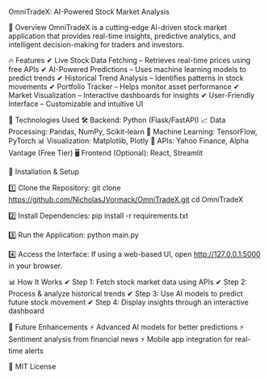 OmniTradeX: AI-Powered Stock Market Analysis

📌 Overview
OmniTradeX is a cutting-edge AI-driven stock market application that provides real-time insights, predictive analytics, and intelligent decision-making for traders and investors.

🔥 Features
✔ Live Stock Data Fetching – Retrieves real-time prices using free APIs
✔ AI-Powered Predictions – Uses machine learning models to predict trends
✔ Historical Trend Analysis – Identifies patterns in stock movements
✔ Portfolio Tracker – Helps monitor asset performance
✔ Market Visualization – Interactive dashboards for insights
✔ User-Friendly Interface – Customizable and intuitive UI

🔧 Technologies Used
🛠 Backend: Python (Flask/FastAPI)
📈 Data Processing: Pandas, NumPy, Scikit-learn
🤖 Machine Learning: TensorFlow, PyTorch
📊 Visualization: Matplotlib, Plotly
📡 APIs: Yahoo Finance, Alpha Vantage (Free Tier)
🖥 Frontend (Optional): React, Streamlit

🚀 Installation & Setup

1️⃣ Clone the Repository:
git clone https://github.com/NicholasJVormack/OmniTradeX.git
cd OmniTradeX

2️⃣ Install Dependencies:
pip install -r requirements.txt

3️⃣ Run the Application:
python main.py

4️⃣ Access the Interface:
If using a web-based UI, open http://127.0.0.1:5000 in your browser.

📊 How It Works
✔ Step 1: Fetch stock market data using APIs
✔ Step 2: Process & analyze historical trends
✔ Step 3: Use AI models to predict future stock movement
✔ Step 4: Display insights through an interactive dashboard

🔮 Future Enhancements
⚡ Advanced AI models for better predictions
⚡ Sentiment analysis from financial news
⚡ Mobile app integration for real-time alerts

📜 MIT License

